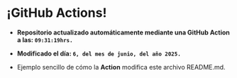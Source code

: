 # ¡GitHub Actions!
* **Repositorio actualizado automáticamente mediante una GitHub Action a las: `09:31:19hrs.`**
* **Modificado el día: `6, del mes de junio, del año 2025.`**

* Ejemplo sencillo de cómo la **Action** modifica este archivo README.md.
